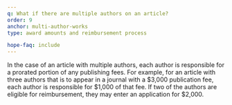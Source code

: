```yaml
---
q: What if there are multiple authors on an article?
order: 9
anchor: multi-author-works
type: award amounts and reimbursement process

hope-faq: include
---
```

In the case of an article with multiple authors, each author is responsible for a prorated portion of any publishing fees. For example, for an article with three authors that is to appear in a journal with a $3,000 publication fee, each author is responsible for $1,000 of that fee. If two of the authors are eligible for reimbursement, they may enter an application for $2,000.

